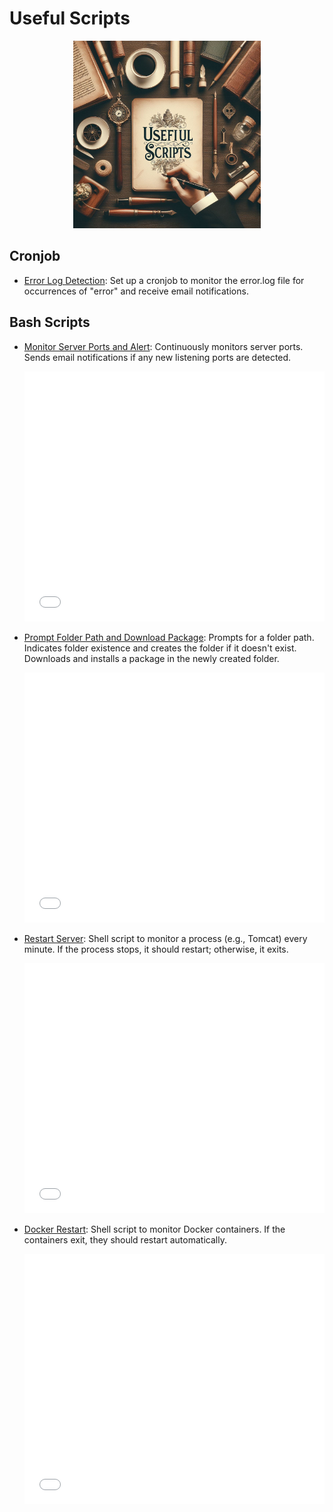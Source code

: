 # Useful Scripts
<p align="center">
  <img src="cover.jpeg" width="300" alt="Useful Scripts">  
</p>

## Cronjob

- [Error Log Detection](bash-script/error-log-monitoring.md): Set up a cronjob to monitor the error.log file for occurrences of "error" and receive email notifications.

## Bash Scripts

- [Monitor Server Ports and Alert](bash-script/monitor-server-ports-and-notify.sh): Continuously monitors server ports. Sends email notifications if any new listening ports are detected.
  <iframe src="./bash-script/monitor-server-ports-and-notify.sh" frameborder="0" width="100%" height="400"></iframe>

- [Prompt Folder Path and Download Package](bash-script/prompt-folder-path-and-download-package.sh): Prompts for a folder path. Indicates folder existence and creates the folder if it doesn't exist. Downloads and installs a package in the newly created folder.
   <iframe src="./bash-script/prompt-folder-path-and-download-package.sh" frameborder="0" width="100%" height="400"></iframe>

- [Restart Server](bash-script/restart-server.sh): Shell script to monitor a process (e.g., Tomcat) every minute. If the process stops, it should restart; otherwise, it exits.
   <iframe src="./bash-script/restart-server.sh" frameborder="0" width="100%" height="400"></iframe>
  

- [Docker Restart](bash-script/docker-container-restart.sh): Shell script to monitor Docker containers. If the containers exit, they should restart automatically.
   <iframe src="./bash-script/docker-container-restart.sh" frameborder="0" width="100%" height="400"></iframe>
  
